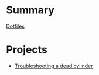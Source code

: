 # Summary

[Dotfiles](dotfiles.md)
# Projects

- [Troubleshooting a dead cylinder](mini/troubleshooting.md)
